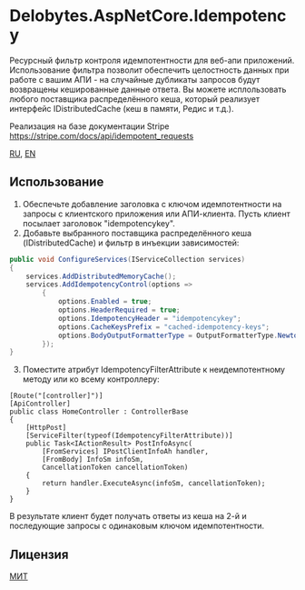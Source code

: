 ﻿# Delobytes.AspNetCore.Idempotency
Ресурсный фильтр контроля идемпотентности для веб-апи приложений. Использование фильтра позволит обеспечить целостность данных при работе с вашим АПИ - на случайные дубликаты запросов будут возвращены кешированные данные ответа. Вы можете исплользовать любого поставщика распределённого кеша, который реализует интерфейс IDistributedCache (кеш в памяти, Редис и т.д.).

Реализация на базе документации Stripe https://stripe.com/docs/api/idempotent_requests

[RU](README.md), [EN](README.en.md)

## Использование
1. Обеспечьте добавление заголовка с ключом идемпотентности на запросы с клиентского приложения или АПИ-клиента. Пусть клиент посылает заголовок "idempotencykey".
2. Добавьте выбранного поставщика распределённого кеша (IDistributedCache) и фильтр в инъекции зависимостей:  

```csharp
public void ConfigureServices(IServiceCollection services)
{
    services.AddDistributedMemoryCache();
    services.AddIdempotencyControl(options =>
        {
            options.Enabled = true;
            options.HeaderRequired = true;
            options.IdempotencyHeader = "idempotencykey";
            options.CacheKeysPrefix = "cached-idempotency-keys";
            options.BodyOutputFormatterType = OutputFormatterType.Newtonsoft;
        });
}
```

3. Поместите атрибут IdempotencyFilterAttribute к неидемпотентному методу или ко всему контроллеру:

```
[Route("[controller]")]
[ApiController]
public class HomeController : ControllerBase
{
    [HttpPost]
    [ServiceFilter(typeof(IdempotencyFilterAttribute))]
    public Task<IActionResult> PostInfoAsync(
        [FromServices] IPostClientInfoAh handler,
        [FromBody] InfoSm infoSm,
        CancellationToken cancellationToken)
    {
        return handler.ExecuteAsync(infoSm, cancellationToken);
    }
}
```

В результате клиент будет получать ответы из кеша на 2-й и последующие запросы с одинаковым ключом идемпотентности.

## Лицензия
[МИТ](https://github.com/a-postx/Delobytes.AspNetCore.Idempotency/blob/master/LICENSE)